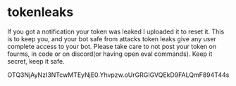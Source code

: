 # tokenleaks
If you got a notification your token was leaked I uploaded it to reset it. This is to keep you, and your bot safe from attacks token leaks give any user complete access to your bot. Please take care to not post your token on fourms, in code or on discord(or having open eval commands). Keep it secret, keep it safe.

OTQ3NjAyNzI3NTcwMTEyNjE0.Yhvpzw.oUrGRGIGVQEkD9FALQmF894T44s
